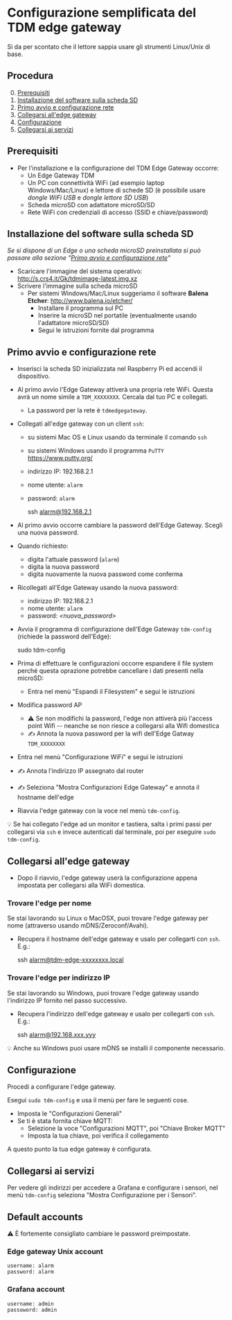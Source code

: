 

# Configurazione semplificata del TDM edge gateway

Si da per scontato che il lettore sappia usare gli strumenti Linux/Unix di base.

## Procedura

0. [Prerequisiti](#prerequisiti)
1. [Installazione del software sulla scheda SD](#installa-il-software-sulla-scheda-sd)
2. [Primo avvio e configurazione rete](#primo-avvio-e-configurazione-rete)
3. [Collegarsi all'edge gateway](#collegarsi-alledge-gateway)
4. [Configurazione](#configurazione)
5. [Collegarsi ai servizi](#collegarsi-ai-servizi)


## Prerequisiti


* Per l'installazione e la configurazione del TDM Edge Gateway occorre:
  * Un Edge Gateway TDM
  * Un PC con connettività WiFi (ad esempio laptop Windows/Mac/Linux) e lettore di schede
    SD (è possibile usare *dongle WiFi USB* e *dongle lettore SD USB*)
  * Scheda microSD con adattatore microSD/SD
  * Rete WiFi con credenziali di accesso (SSID e chiave/password)


## Installazione del software sulla scheda SD


*Se si dispone di un Edge o una scheda microSD preinstallata si può passare
  alla sezione "[Primo avvio e configurazione rete](#primo-avvio-e-configurazione-rete)"*

* Scaricare l'immagine del sistema operativo: <http://s.crs4.it/Gk/tdmimage-latest.img.xz>
* Scrivere l'immagine sulla scheda microSD
  * Per sistemi Windows/Mac/Linux suggeriamo il software **Balena Etcher**: <http://www.balena.io/etcher/>
    * Installare il programma sul PC
    * Inserire la microSD nel portatile (eventualmente usando l'adattatore microSD/SD)
    * Segui le istruzioni fornite dal programma


## Primo avvio e configurazione rete


* Inserisci la scheda SD inizializzata nel Raspberry Pi ed accendi il dispositivo.
* Al primo avvio l'Edge Gateway attiverà una propria rete WiFi.  Questa avrà un nome simile a `TDM_XXXXXXXX`.
  Cercala dal tuo PC e collegati.
  * La password per la rete è `tdmedgegateway`.
* Collegati all'edge gateway con un client `ssh`:
  * su sistemi Mac OS e Linux usando da terminale il comando `ssh`
  * su sistemi Windows usando il programma `PuTTY` <https://www.putty.org/>
  * indirizzo IP: 192.168.2.1
  * nome utente: `alarm`
  * password:    `alarm`

    ssh alarm@192.168.2.1

* Al primo avvio occorre cambiare la password dell'Edge Gateway. Scegli una nuova password.
* Quando richiesto:
  * digita l'attuale password (`alarm`)
  * digita la nuova password
  * digita nuovamente la nuova password come conferma
* Ricollegati all'Edge Gateway usando la nuova password:
  * indirizzo IP: 192.168.2.1
  * nome utente: `alarm`
  * password:    *\<nuova_password\>*


* Avvia il programma di configurazione dell'Edge Gateway `tdm-config` (richiede
  la password dell'Edge):

    sudo tdm-config

* Prima di effettuare le configurazioni occorre espandere il file system perché
  questa oprazione potrebbe cancellare i dati presenti nella microSD:

  * Entra nel menù "Espandi il Filesystem" e segui le istruzioni

* Modifica password AP
  * :warning: Se non modifichi la password, l'edge non attiverà più l'access
    point Wifi -- neanche se non riesce a collegarsi alla Wifi domestica
  * :writing_hand: Annota la nuova password per la wifi dell'Edge Gatway `TDM_XXXXXXXX`

* Entra nel menù "Configurazione WiFi" e segui le istruzioni
* :writing_hand: Annota l'indirizzo IP assegnato dal router
* :writing_hand: Seleziona "Mostra Configurazioni Edge Gateway" e annota il hostname dell'edge

* Riavvia l'edge gateway con la voce nel menù `tdm-config`.


:bulb: Se hai collegato l'edge ad un monitor e tastiera, salta i primi passi per
collegarsi via `ssh` e invece autenticati dal terminale, poi per eseguire `sudo
tdm-config`.

## Collegarsi all'edge gateway

* Dopo il riavvio, l'edge gateway userà la configurazione appena impostata per
  collegarsi alla WiFi domestica.

### Trovare l'edge per nome

Se stai lavorando su Linux o MacOSX, puoi trovare l'edge gateway per nome
(attraverso usando mDNS/Zeroconf/Avahi).

* Recupera il hostname dell'edge gateway e usalo per collegarti con `ssh`. E.g.:

    ssh alarm@tdm-edge-xxxxxxxx.local

### Trovare l'edge per indirizzo IP

Se stai lavorando su Windows, puoi trovare l'edge gateway usando l'indirizzo IP
fornito nel passo successivo.

* Recupera l'indirizzo dell'edge gateway e usalo per collegarti con `ssh`. E.g.:

    ssh alarm@192.168.xxx.yyy

:bulb: Anche su Windows puoi usare mDNS se installi il componente necessario.


## Configurazione

Procedi a configurare l'edge gateway.

Esegui `sudo tdm-config` e usa il menù per fare le seguenti cose.

* Imposta le "Configurazioni Generali"
* Se ti è stata fornita chiave MQTT:
  * Selezione la voce "Configurazioni MQTT", poi "Chiave Broker MQTT"
  * Imposta la tua chiave, poi verifica il collegamento

A questo punto la tua edge gateway è configurata.

## Collegarsi ai servizi

Per vedere gli indirizzi per accedere a Grafana e configurare i sensori, nel
menù `tdm-config` seleziona "Mostra Configurazione per i Sensori".


## Default accounts

:warning: È fortemente consigliato cambiare le password preimpostate.

### Edge gateway Unix account

    username: alarm
    password: alarm

### Grafana account

    username: admin
    passoword: admin



